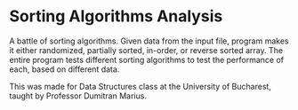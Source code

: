 # Sorting Algorithms Analysis

A battle of sorting algorithms. Given data from the input file, program makes it either randomized, partially sorted, in-order, or reverse sorted array. The entire program tests different sorting algorithms to test the performance of each, based on different data.

This was made for Data Structures class at the University of Bucharest, taught by Professor Dumitran Marius.
